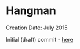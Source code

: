 # Hangman

Creation Date: July 2015

Initial (draft) commit - [here](https://github.com/kripple/personal-projects/commit/2b3c1a17ae864de8ad1c39f48ad0da1c0772b87e)
